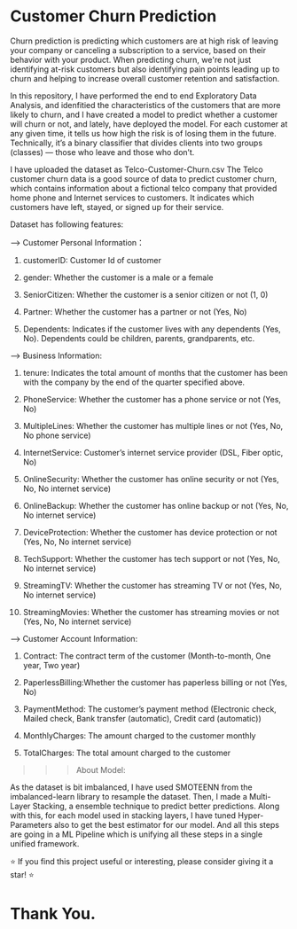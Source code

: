 # Customer Churn Prediction

Churn prediction is predicting which customers are at high risk of leaving your company or canceling a subscription to a service, based on their behavior with your product. When predicting churn, we're not just identifying at-risk customers but also identifying pain points leading up to churn and helping to increase overall customer retention and satisfaction.

In this repository, I have performed the end to end Exploratory Data Analysis, and idenfitied the characteristics of the customers that are more likely to churn, and I have created a model to predict whether a customer will churn or not, and lately, have deployed the model. For each customer at any given time, it tells us how high the risk is of losing them in the future. Technically, it’s a binary classifier that divides clients into two groups (classes) — those who leave and those who don’t.

I have uploaded the dataset as Telco-Customer-Churn.csv
The Telco customer churn data is a good source of data to predict customer churn, which contains information about a fictional telco company that provided home phone and Internet services to customers. It indicates which customers have left, stayed, or signed up for their service.

Dataset has following features: 

--> Customer Personal Information：

1. customerID: Customer Id of customer

2. gender: Whether the customer is a male or a female

3. SeniorCitizen: Whether the customer is a senior citizen or not (1, 0)

4. Partner: Whether the customer has a partner or not (Yes, No)

5. Dependents: Indicates if the customer lives with any dependents (Yes, No). Dependents could be children, parents, grandparents, etc.


--> Business Information:

1. tenure: Indicates the total amount of months that the customer has been with the company by the end of the quarter specified above.

2. PhoneService: Whether the customer has a phone service or not (Yes, No)

3. MultipleLines: Whether the customer has multiple lines or not (Yes, No, No phone service)

4. InternetService: Customer’s internet service provider (DSL, Fiber optic, No)

5. OnlineSecurity: Whether the customer has online security or not (Yes, No, No internet service)

6. OnlineBackup: Whether the customer has online backup or not (Yes, No, No internet service)

7. DeviceProtection: Whether the customer has device protection or not (Yes, No, No internet service)

8. TechSupport: Whether the customer has tech support or not (Yes, No, No internet service)

9. StreamingTV: Whether the customer has streaming TV or not (Yes, No, No internet service)

10. StreamingMovies: Whether the customer has streaming movies or not (Yes, No, No internet service)


--> Customer Account Information:

1. Contract: The contract term of the customer (Month-to-month, One year, Two year)

2. PaperlessBilling:Whether the customer has paperless billing or not (Yes, No)

3. PaymentMethod: The customer’s payment method (Electronic check, Mailed check, Bank transfer (automatic), Credit card (automatic))

4. MonthlyCharges: The amount charged to the customer monthly

5. TotalCharges: The total amount charged to the customer



>>> About Model:

As the dataset is bit imbalanced, I have used SMOTEENN from the imbalanced-learn library to resample the dataset. Then, I made a Multi-Layer Stacking, a ensemble technique to predict better predictions. Along with this, for each model used in stacking layers, I have tuned Hyper-Parameters also to get the best estimator for our model. And all this steps are going in a ML Pipeline which is unifying all these steps in a single unified framework.

⭐️ If you find this project useful or interesting, please consider giving it a star! ⭐️

# Thank You.
